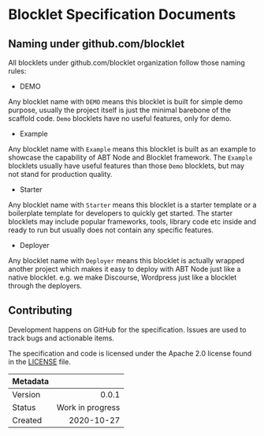 # Blocklet Specification Documents


## Naming under github.com/blocklet

All blocklets under github.com/blocklet organization follow those naming rules:

- DEMO

Any blocklet name with `DEMO` means this blocklet is built for simple demo purpose, usually the project itself is just the minimal barebone of the scaffold code. `Demo` blocklets have no useful features, only for demo.   

- Example 

Any blocklet name with `Example` means this blocklet is built as an example to showcase the capability of ABT Node and Blocklet framework. The `Example` blocklets usually have useful features than those `Demo` blocklets, but may not stand for production quality. 

- Starter

Any blocklet name with `Starter` means this blocklet is a starter template or a boilerplate template for developers to quickly get started. The starter blocklets may include popular frameworks, tools, library code etc inside and ready to run but usually does not contain any specific features. 

- Deployer

Any blocklet name with `Deployer` means this blocklet is actually wrapped another project which makes it easy to deploy with ABT Node just like a native blocklet. e.g. we make Discourse, Wordpress just like a blocklet through the deployers. 




## Contributing

Development happens on GitHub for the specification. Issues are used to track
bugs and actionable items.

The specification and code is licensed under the Apache 2.0 license found in the
[LICENSE](LICENSE) file.


| Metadata |                  |
| -------- | ---------------: |
| Version  | 0.0.1              |
| Status   | Work in progress |
| Created  | 2020-10-27       |
